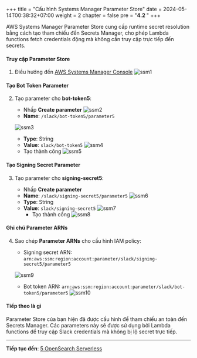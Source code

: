 +++
title = "Cấu hình Systems Manager Parameter Store"
date = 2024-05-14T00:38:32+07:00
weight = 2
chapter = false
pre = "<b>4.2 </b>"
+++

AWS Systems Manager Parameter Store cung cấp runtime secret resolution bằng cách tạo tham chiếu đến Secrets Manager, cho phép Lambda functions fetch credentials động mà không cần truy cập trực tiếp đến secrets.

#### Truy cập Parameter Store

1. Điều hướng đến [AWS Systems Manager Console](https://console.aws.amazon.com/systems-manager/)
   ![ssm1](/images/4-security/4.2-systems_manager/ssm1.png?width=90pc)

#### Tạo Bot Token Parameter

2. Tạo parameter cho **bot-token5**:

   - Nhấp **Create parameter**
     ![ssm2](/images/4-security/4.2-systems_manager/ssm2.png?width=91pc)
   - **Name**: `/slack/bot-token5/parameter5`

   ![ssm3](/images/4-security/4.2-systems_manager/ssm3.png?width=91pc)

   - **Type**: String
   - **Value**: `slack/bot-token5`
     ![ssm4](/images/4-security/4.2-systems_manager/ssm4.png?width=91pc)
   - Tạo thành công
     ![ssm5](/images/4-security/4.2-systems_manager/ssm5.png?width=91pc)

#### Tạo Signing Secret Parameter

3. Tạo parameter cho **signing-secret5**:

   - Nhấp **Create parameter**
   - **Name**: `/slack/signing-secret5/parameter5`
     ![ssm6](/images/4-security/4.2-systems_manager/ssm6.png?width=91pc)
   - **Type**: String
   - **Value**: `slack/signing-secret5`
     ![ssm7](/images/4-security/4.2-systems_manager/ssm7.png?width=91pc)
     - Tạo thành công
     ![ssm8](/images/4-security/4.2-systems_manager/ssm8.png?width=91pc)

#### Ghi chú Parameter ARNs

4. Sao chép **Parameter ARNs** cho cấu hình IAM policy:

   - Signing secret ARN: `arn:aws:ssm:region:account:parameter/slack/signing-secret5/parameter5`

   ![ssm9](/images/4-security/4.2-systems_manager/ssm9.png?width=91pc)

   - Bot token ARN: `arn:aws:ssm:region:account:parameter/slack/bot-token5/parameter5`
     ![ssm10](/images/4-security/4.2-systems_manager/ssm10.png?width=91pc)

#### Tiếp theo là gì

Parameter Store của bạn hiện đã được cấu hình để tham chiếu an toàn đến Secrets Manager. Các parameters này sẽ được sử dụng bởi Lambda functions để truy cập Slack credentials mà không bị lộ secret trực tiếp.

---

**Tiếp tục đến**: [5 OpenSearch Serverless](../../5-opensearch/)